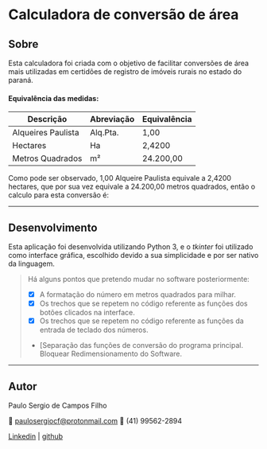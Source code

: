 # Calculadora de conversão de área

## Sobre

 Esta calculadora foi criada com o objetivo de facilitar conversões de área mais utilizadas em certidões de registro de imóveis rurais no estado do paraná.

 #### Equivalência das medidas:

 |Descrição|Abreviação|Equivalência|
 |--|--|--|
 |Alqueires Paulista|Alq.Pta.|1,00|
 |Hectares|Ha|2,4200|
 |Metros Quadrados|m²|24.200,00|
 
 Como pode ser observado, 1,00 Alqueire Paulista equivale a 2,4200 hectares, que por sua vez equivale a 24.200,00 metros quadrados, então o calculo para esta conversão é:

 <hr>

 ## Desenvolvimento

Esta aplicação foi desenvolvida utilizando Python 3, e o _tkinter_ foi utilizado como interface gráfica, escolhido devido a sua simplicidade e por ser nativo da linguagem.


 > Há alguns pontos que pretendo mudar no software posteriormente:
 > - [x] A formatação do número em metros quadrados para milhar.
 > - [x] Os trechos que se repetem no código referente as funções dos botões clicados na interface.
 > - [x] Os trechos que se repetem no código referente as funções da entrada de teclado dos números.
 >  - [Separação das funções de conversão do programa principal.
 > Bloquear Redimensionamento do Software.


<hr>

## Autor

Paulo Sergio de Campos Filho

:e-mail: paulosergiocf@protonmail.com
:iphone: (41) 99562-2894

[Linkedin](https://www.linkedin.com/in/pauloseriocf/) | [github](https://github.com/paulosergiocf)
